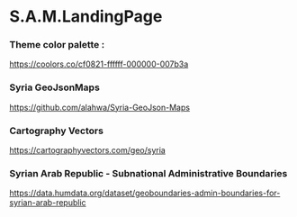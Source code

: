# S.A.M.LandingPage
### Theme color palette : 
https://coolors.co/cf0821-ffffff-000000-007b3a
### Syria GeoJsonMaps
https://github.com/alahwa/Syria-GeoJson-Maps
###  Cartography Vectors
https://cartographyvectors.com/geo/syria
### Syrian Arab Republic - Subnational Administrative Boundaries 
https://data.humdata.org/dataset/geoboundaries-admin-boundaries-for-syrian-arab-republic
